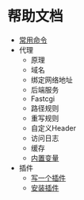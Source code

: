 # 帮助文档
* [常用命令](main/Commands.md)
* 代理
  * 原理
  * 域名
  * 绑定网络地址
  * 后端服务
  * Fastcgi
  * 路径规则
  * 重写规则
  * 自定义Header
  * 访问日志
  * 缓存
  * [内置变量](proxy/Variables.md)
* 插件
  * [写一个插件](https://github.com/TeaWeb/plugin)
  * [安装插件](https://github.com/TeaWeb/plugin#%E5%AE%89%E8%A3%85%E6%8F%92%E4%BB%B6)  